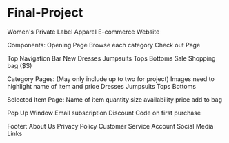 # Final-Project
Women's Private Label Apparel E-commerce Website

Components:
  Opening Page
  Browse each category
  Check out Page

Top Navigation Bar
  New
  Dresses
  Jumpsuits
  Tops
  Bottoms
  Sale
  Shopping bag ($$)

Category Pages: (May only include up to two for project)
Images need to highlight name of item and price
  Dresses
  Jumpsuits
  Tops
  Bottoms

Selected Item Page:
  Name of item
  quantity
  size availability
  price
  add to bag

Pop Up Window
  Email subscription
  Discount Code on first purchase

  Footer:
  About Us
  Privacy Policy
  Customer Service
  Account
  Social Media Links
